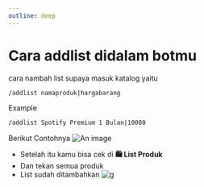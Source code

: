 ```yaml
---
outline: deep
---
```


# Cara addlist didalam botmu
cara nambah list supaya masuk katalog yaitu
```bash
/addlist namaproduk|hargabarang
```

Example
```bash
/addlist Spotify Premium 1 Bulan|10000
```
Berikut Contohnya
![An image](/addlist.png)

- Setelah itu kamu bisa cek di **🛍️ List Produk**
- Dan tekan semua produk
- List sudah ditambahkan
![g](/result_addlist.png)